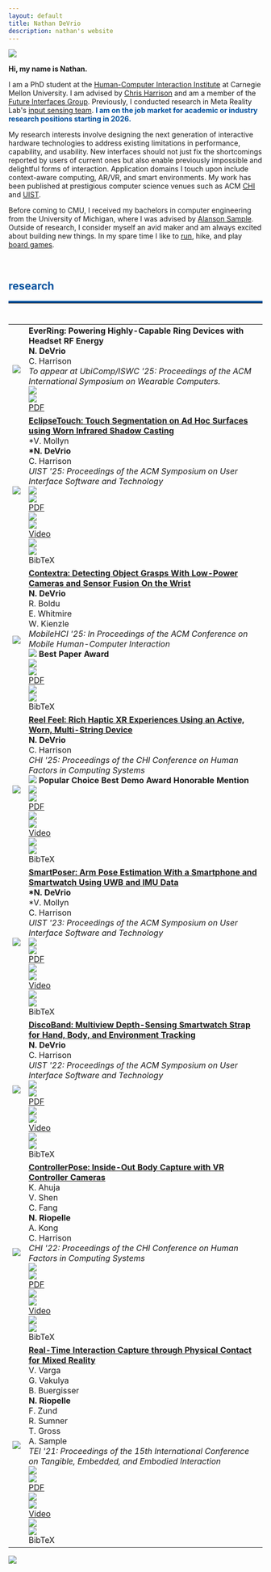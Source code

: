 ```yaml
---
layout: default
title: Nathan DeVrio
description: nathan's website
---
```


<img src="{{ site.baseurl }}assets/propic_lab40.jpg" class="center" id="about"/>

**Hi, my name is Nathan.** 

I am a PhD student at the <a class="link" href="https://www.hcii.cmu.edu/" target="_blank">Human-Computer Interaction Institute</a> at Carnegie Mellon University. I am advised by <a class="link" href="https://www.chrisharrison.net/" target="_blank">Chris Harrison</a> and am a member of the <a class="link" href="http://www.figlab.com/" target="_blank">Future Interfaces Group</a>. Previously, I conducted research in Meta Reality Lab's <a class="link" href="https://tech.facebook.com/reality-labs/2021/11/inside-reality-labs-meet-the-team-thats-bringing-touch-to-the-digital-world/" target="_blank">input sensing team</a>. <a style="color: rgb(3, 81, 158);">**I am on the job market for academic or industry research positions starting in 2026.**</a>

My research interests involve designing the next generation of interactive hardware technologies to address existing limitations in performance, capability, and usability. New interfaces should not just fix the shortcomings reported by users of current ones but also enable previously impossible and delightful forms of interaction. Application domains I touch upon include context-aware computing, AR/VR, and smart environments. My work has been published at prestigious computer science venues such as ACM <a class="link" href="https://dl.acm.org/conference/chi" target="_blank">CHI</a> and <a class="link" href="https://dl.acm.org/conference/uist" target="_blank">UIST</a>.  

Before coming to CMU, I received my bachelors in computer engineering from the University of Michigan, where I was advised by <a class="link" href="https://www.alansonsample.com/" target="_blank">Alanson Sample</a>. Outside of research, I consider myself an avid maker and am always excited about building new things. In my spare time I like to <a class="link" href="https://www.strava.com/athletes/n_devrio" target="_blank">run</a>, hike, and play <a class="link" href="https://boardgamegeek.com/user/nario98" target="_blank">board games</a>.




<!--<br/>

## news ##
<hr style="margin-top:0;margin-bottom:0.5rem;border-width:thick;border-top: 3px solid red;"> 

* **September 2020** -- Moved to Pittsburgh and started my PhD at CMU-->

<br/>
<h2 id="research" style="color: rgb(3, 81, 158);">research</h2>
<hr style="margin-top:0;margin-bottom:0.5rem;border-width:thick;border-top: 4px solid rgb(3, 81, 158);"> 

<br/>

<template id="everring_template"><div class="tex_background"><div id="texBoxClick" class="tex_border bibtexModalContent">
<div class="tex_top">
    <h4>BibTeX</h4>
    <img src="{{ site.baseurl }}assets/xbox.png" class="xbox" onclick="removeTex()">
</div>
<pre class="tex_code"><code id="texCode">@inproceedings{DeVrio_2025_ReelFeel,
    author = {DeVrio, Nathan and Harrison, Chris},
    title = {Reel Feel: Rich Haptic XR Experiences Using an Active, Worn, Multi-String Device},
    isbn = {9798400713941},
    url = {https://doi.org/10.1145/3706598.3713615},
    doi = {10.1145/3706598.3713615},
    booktitle = {Proceedings of the 2025 CHI Conference on Human Factors in Computing Systems},
    publisher = {Association for Computing Machinery},
    address = {New York, NY, USA},
    month = april,
    year = {2025}
}
</code></pre>
<div class="supplement" onclick="copyText(); ">
    <div class="suppImgBase">
        <img src="{{ site.baseurl }}assets/copy_icon.png" class="icon">
    </div>
    <div class="suppImgHover">
        <img src="{{ site.baseurl }}assets/copy_icon_w.png" class="icon">
    </div>
    <div id="copyButtonText">
    Copy
    </div>
</div></div></div></template>
<template id="eclipsetouch_template"><div class="tex_background"><div id="texBoxClick" class="tex_border bibtexModalContent">
<div class="tex_top">
    <h4>BibTeX</h4>
    <img src="{{ site.baseurl }}assets/xbox.png" class="xbox" onclick="removeTex()">
</div>
<pre class="tex_code"><code id="texCode">@inproceedings{Mollyn_2025_EclipseTouch,
    author = {Mollyn, Vimal and DeVrio, Nathan and Harrison, Chris},
    title = {EclipseTouch: Touch Segmentation on Ad Hoc Surfaces using Worn Infrared Shadow Casting},
    isbn = {9798400720376},
    url = {https://doi.org/10.1145/3746059.3747743},
    doi = {10.1145/3746059.3747743},
    booktitle = {Proceedings of the 38th Annual ACM Symposium on User Interface Software and Technology},
    publisher = {Association for Computing Machinery},
    address = {New York, NY, USA},
    month = sept,
    year = {2025}
}
</code></pre>
<div class="supplement" onclick="copyText(); ">
    <div class="suppImgBase">
        <img src="{{ site.baseurl }}assets/copy_icon.png" class="icon">
    </div>
    <div class="suppImgHover">
        <img src="{{ site.baseurl }}assets/copy_icon_w.png" class="icon">
    </div>
    <div id="copyButtonText">
    Copy
    </div>
</div></div></div></template>
<template id="contextra_template"><div class="tex_background"><div id="texBoxClick" class="tex_border bibtexModalContent">
<div class="tex_top">
    <h4>BibTeX</h4>
    <img src="{{ site.baseurl }}assets/xbox.png" class="xbox" onclick="removeTex()">
</div>
<pre class="tex_code"><code id="texCode">@inproceedings{DeVrio_2025_Contextra,
    author = {DeVrio, Nathan and Boldu, Roger and Whitmire, Eric and Kienzle, Wolf},
    title = {Contextra: Detecting Object Grasps With Low-Power Cameras and Sensor Fusion On the Wrist},
    url = {https://doi.org/10.1145/3743741},
    doi = {10.1145/3743741},
    journal = {Proc. ACM Hum.-Comput. Interact.},
    volume = {9},
    number = {5},
    month = sep,
    articleno = {MHCI006},
    numpages = {25},
    publisher = {Association for Computing Machinery},
    address = {New York, NY, USA},
    year = {2025}
}
</code></pre>
<div class="supplement" onclick="copyText(); ">
    <div class="suppImgBase">
        <img src="{{ site.baseurl }}assets/copy_icon.png" class="icon">
    </div>
    <div class="suppImgHover">
        <img src="{{ site.baseurl }}assets/copy_icon_w.png" class="icon">
    </div>
    <div id="copyButtonText">
    Copy
    </div>
</div></div></div></template>
<template id="reelfeel_template"><div class="tex_background"><div id="texBoxClick" class="tex_border bibtexModalContent">
<div class="tex_top">
    <h4>BibTeX</h4>
    <img src="{{ site.baseurl }}assets/xbox.png" class="xbox" onclick="removeTex()">
</div>
<pre class="tex_code"><code id="texCode">@inproceedings{DeVrio_2025_ReelFeel,
    author = {DeVrio, Nathan and Harrison, Chris},
    title = {Reel Feel: Rich Haptic XR Experiences Using an Active, Worn, Multi-String Device},
    isbn = {9798400713941},
    url = {https://doi.org/10.1145/3706598.3713615},
    doi = {10.1145/3706598.3713615},
    booktitle = {Proceedings of the 2025 CHI Conference on Human Factors in Computing Systems},
    publisher = {Association for Computing Machinery},
    address = {New York, NY, USA},
    month = april,
    year = {2025}
}
</code></pre>
<div class="supplement" onclick="copyText(); ">
    <div class="suppImgBase">
        <img src="{{ site.baseurl }}assets/copy_icon.png" class="icon">
    </div>
    <div class="suppImgHover">
        <img src="{{ site.baseurl }}assets/copy_icon_w.png" class="icon">
    </div>
    <div id="copyButtonText">
    Copy
    </div>
</div></div></div></template>
<template id="smartposer_template"><div class="tex_background"><div id="texBoxClick" class="tex_border bibtexModalContent">
<div class="tex_top">
    <h4>BibTeX</h4>
    <img src="{{ site.baseurl }}assets/xbox.png" class="xbox" onclick="removeTex()">
</div>
<pre class="tex_code"><code id="texCode">@inproceedings{DeVrio_2023_SmartPoser,
    author = {DeVrio, Nathan and Mollyn, Vimal and Harrison, Chris},
    title = {SmartPoser: Arm Pose Estimation with a Smartphone and Smartwatch Using UWB and IMU Data},
    isbn = {9798400701320},
    url = {https://doi.org/10.1145/3586183.3606821},
    doi = {10.1145/3586183.3606821},
    booktitle = {Proceedings of the 36th Annual ACM Symposium on User Interface Software and Technology},
    publisher = {Association for Computing Machinery},
    address = {New York, NY, USA},
    month = oct,
    year = {2023}
}
</code></pre>
<div class="supplement" onclick="copyText(); ">
    <div class="suppImgBase">
        <img src="{{ site.baseurl }}assets/copy_icon.png" class="icon">
    </div>
    <div class="suppImgHover">
        <img src="{{ site.baseurl }}assets/copy_icon_w.png" class="icon">
    </div>
    <div id="copyButtonText">
    Copy
    </div>
</div></div></div></template>
<template id="discoband_template"><div class="tex_background"><div id="texBoxClick" class="tex_border bibtexModalContent">
<div class="tex_top">
    <h4>BibTeX</h4>
    <img src="{{ site.baseurl }}assets/xbox.png" class="xbox" onclick="removeTex()">
</div>
<pre class="tex_code"><code id="texCode">@inproceedings{DeVrio_2022_DiscoBand,
    author = {DeVrio, Nathan and Harrison, Chris},
    title = {DiscoBand: Multiview Depth-Sensing Smartwatch Strap for Hand, Body and Environment Tracking},
    isbn = {9781450393201},
    url = {https://doi.org/10.1145/3526113.3545634},
    doi = {10.1145/3526113.3545634},
    booktitle = {Proceedings of the 35th Annual ACM Symposium on User Interface Software and Technology},
    publisher = {Association for Computing Machinery},
    address = {New York, NY, USA},
    month = nov,
    year = {2022}
}
</code></pre>
<div class="supplement" onclick="copyText(); ">
    <div class="suppImgBase">
        <img src="{{ site.baseurl }}assets/copy_icon.png" class="icon">
    </div>
    <div class="suppImgHover">
        <img src="{{ site.baseurl }}assets/copy_icon_w.png" class="icon">
    </div>
    <div id="copyButtonText">
    Copy
    </div>
</div></div></div></template>
<template id="controllerpose_template"><div class="tex_background"><div id="texBoxClick" class="tex_border bibtexModalContent">
<div class="tex_top">
    <h4>BibTeX</h4>
    <img src="{{ site.baseurl }}assets/xbox.png" class="xbox" onclick="removeTex()">
</div>
<pre class="tex_code"><code id="texCode">@inproceedings{Ahuja_2022_ControllerPose,
    author = {Ahuja, Karan and Shen, Vivian and Fang, Cathy Mengying and Riopelle, Nathan and Kong, Andy and Harrison, Chris},
    title = {ControllerPose: Inside-Out Body Capture with VR Controller Cameras},
    isbn = {9781450391573},
    url = {https://doi.org/10.1145/3491102.3502105},
    doi = {10.1145/3491102.3502105},
    booktitle = {Proceedings of the 2022 CHI Conference on Human Factors in Computing Systems},
    publisher = {Association for Computing Machinery},
    address = {New York, NY, USA},
    month = april,
    year = {2022}
}
</code></pre>
<div class="supplement" onclick="copyText(); ">
    <div class="suppImgBase">
        <img src="{{ site.baseurl }}assets/copy_icon.png" class="icon">
    </div>
    <div class="suppImgHover">
        <img src="{{ site.baseurl }}assets/copy_icon_w.png" class="icon">
    </div>
    <div id="copyButtonText">
    Copy
    </div>
</div></div></div></template>
<template id="realtime_template"><div class="tex_background"><div id="texBoxClick" class="tex_border bibtexModalContent">
<div class="tex_top">
    <h4>BibTeX</h4>
    <img src="{{ site.baseurl }}assets/xbox.png" class="xbox" onclick="removeTex()">
</div>
<pre class="tex_code"><code id="texCode">@inproceedings{Varga_2021_Realtime,
    author = {Varga, Virag and Vakulya, Gergely and Buergisser, Benjamin and Riopelle, Nathan and Zund, Fabio and Sumner, Robert W. and Gross, Thomas R. and Sample, Alanson},
    title = {Real-Time Capture of Holistic Tangible Interactions},
    isbn = {9781450382137},
    url = {https://doi.org/10.1145/3430524.3440658},
    doi = {10.1145/3430524.3440658},
    booktitle = {Proceedings of the Fifteenth International Conference on Tangible, Embedded, and Embodied Interaction},
    publisher = {Association for Computing Machinery},
    address = {New York, NY, USA},
    month = feb,
    year = {2021}
}
</code></pre>
<div class="supplement" onclick="copyText(); ">
    <div class="suppImgBase">
        <img src="{{ site.baseurl }}assets/copy_icon.png" class="icon">
    </div>
    <div class="suppImgHover">
        <img src="{{ site.baseurl }}assets/copy_icon_w.png" class="icon">
    </div>
    <div id="copyButtonText">
    Copy
    </div>
</div></div></div></template>

<div id="texHolder">
</div>

<table>

<!-- <tr>
    <td><img src="{{ site.baseurl }}assets/VelociTrack.gif" style="margin: 0 auto;"></td>
    <td>
        <div class="paper_items">
            <div>
                <b> VelociTrack: Touch Input On Uninstrumented Surfaces Using High-Speed Headset Cameras</b>
            </div>
            <div class="author_list">
                <div class="author me_author">
                    <b>N. DeVrio</b>
                </div>
                <div class="author">
                    V. Mollyn
                </div>
                <div class="author">
                    C. Harrison
                </div>
            </div>
            <div>
                <em>CHI '26: Proceedings of the CHI Conference on Human Factors in Computing Systems</em>
            </div>
            <div class="author_list">
                <div class="supplement">
                    <div class="suppImgBase">
                        <img src="{{ site.baseurl }}assets/pdf_icon.png" class="icon">
                    </div>
                    <div class="suppImgHover">
                        <img src="{{ site.baseurl }}assets/pdf_icon_w.png" class="icon">
                    </div>
                    PDF
                </div>
                <div class="supplement">
                    <div class="suppImgBase">
                        <img src="{{ site.baseurl }}assets/video_icon.png" class="icon">
                    </div>
                    <div class="suppImgHover">
                        <img src="{{ site.baseurl }}assets/video_icon_w.png" class="icon">
                    </div>
                    Video
                </div>
                <div class="supplement">
                    <div class="suppImgBase">
                        <img src="{{ site.baseurl }}assets/bib_icon.png" class="icon">
                    </div>
                    <div class="suppImgHover">
                        <img src="{{ site.baseurl }}assets/bib_icon_w.png" class="icon">
                    </div>
                    BibTeX
                </div>
                <div class="supplement">
                    <div class="suppImgBase">
                        <img src="{{ site.baseurl }}assets/code_icon.png" class="icon">
                    </div>
                    <div class="suppImgHover">
                        <img src="{{ site.baseurl }}assets/code_icon_w.png" class="icon">
                    </div>
                    Code
                </div>
                <div class="supplement">
                    <div class="suppImgBase">
                        <img src="{{ site.baseurl }}assets/website_icon.png" class="icon">
                    </div>
                    <div class="suppImgHover">
                        <img src="{{ site.baseurl }}assets/website_icon_w.png" class="icon">
                    </div>
                    Website
                </div>
            </div>
        </div>
    </td>
</tr> -->
<tr>
    <td><img src="{{ site.baseurl }}assets/EverRing.gif" style="margin: 0 auto;"></td>
    <td>
        <div class="paper_items">
            <div>
                <b> EverRing: Powering Highly-Capable Ring Devices with Headset RF Energy</b>
            </div>
            <div class="author_list">
                <div class="author me_author">
                    <b>N. DeVrio</b>
                </div>
                <div class="author">
                    C. Harrison
                </div>
            </div>
            <div>
                <em>To appear at UbiComp/ISWC '25: Proceedings of the ACM International Symposium on Wearable Computers.</em>
            </div>
            <div class="author_list">
                <a href="{{ site.baseurl }}papers/everring_devrio.pdf" target="_blank">
                <div class="supplement">
                    <div class="suppImgBase">
                        <img src="{{ site.baseurl }}assets/pdf_icon.png" class="icon">
                    </div>
                    <div class="suppImgHover">
                        <img src="{{ site.baseurl }}assets/pdf_icon_w.png" class="icon">
                    </div>
                    PDF
                </div>
                </a>
                <!-- <a href="https://www.youtube.com/watch?v=4uGOYUv-kN4" target="_blank">
                    <div class="supplement">
                    <div class="suppImgBase">
                        <img src="{{ site.baseurl }}assets/video_icon.png" class="icon">
                    </div>
                    <div class="suppImgHover">
                        <img src="{{ site.baseurl }}assets/video_icon_w.png" class="icon">
                    </div>
                    Video
                </div>
                </a>
                <div class="supplement" onclick="showTex(event, 'everring_template'); ">
                    <div class="suppImgBase">
                        <img src="{{ site.baseurl }}assets/bib_icon.png" class="icon">
                    </div>
                    <div class="suppImgHover">
                        <img src="{{ site.baseurl }}assets/bib_icon_w.png" class="icon">
                    </div>
                    BibTeX
                </div>
                <div class="supplement">
                    <div class="suppImgBase">
                        <img src="{{ site.baseurl }}assets/code_icon.png" class="icon">
                    </div>
                    <div class="suppImgHover">
                        <img src="{{ site.baseurl }}assets/code_icon_w.png" class="icon">
                    </div>
                    Code
                </div>
                <div class="supplement">
                    <div class="suppImgBase">
                        <img src="{{ site.baseurl }}assets/website_icon.png" class="icon">
                    </div>
                    <div class="suppImgHover">
                        <img src="{{ site.baseurl }}assets/website_icon_w.png" class="icon">
                    </div>
                    Website
                </div> -->
            </div>
        </div>
    </td>
</tr>
<tr>
    <td><img src="{{ site.baseurl }}assets/EclipseTouch.gif" style="margin: 0 auto;"></td>
    <td>
        <div class="paper_items">
            <div>
                <a class="ref" href="https://dl.acm.org/doi/10.1145/3746059.3747743" target="_blank"><b> EclipseTouch: Touch Segmentation on Ad Hoc Surfaces using Worn Infrared Shadow Casting </b></a>
            </div>
            <div class="author_list">
                <div class="author">
                    *V. Mollyn
                </div>
                <div class="author me_author">
                    <b>*N. DeVrio</b>
                </div>
                <div class="author">
                    C. Harrison
                </div>
            </div>
            <div>
                <em>UIST '25: Proceedings of the ACM Symposium on User Interface Software and Technology</em>
            </div>
            <div class="author_list">
                <a href="{{ site.baseurl }}papers/eclipsetouch_mollyn_devrio.pdf" target="_blank">
                <div class="supplement">
                    <div class="suppImgBase">
                        <img src="{{ site.baseurl }}assets/pdf_icon.png" class="icon">
                    </div>
                    <div class="suppImgHover">
                        <img src="{{ site.baseurl }}assets/pdf_icon_w.png" class="icon">
                    </div>
                    PDF
                </div>
                </a>
                <a href="https://www.youtube.com/watch?v=wNrG2cG2CBY" target="_blank">
                <div class="supplement">
                    <div class="suppImgBase">
                        <img src="{{ site.baseurl }}assets/video_icon.png" class="icon">
                    </div>
                    <div class="suppImgHover">
                        <img src="{{ site.baseurl }}assets/video_icon_w.png" class="icon">
                    </div>
                    Video
                </div>
                </a>
                <div class="supplement" onclick="showTex(event, 'eclipsetouch_template'); ">
                    <div class="suppImgBase">
                        <img src="{{ site.baseurl }}assets/bib_icon.png" class="icon">
                    </div>
                    <div class="suppImgHover">
                        <img src="{{ site.baseurl }}assets/bib_icon_w.png" class="icon">
                    </div>
                    BibTeX
                </div>
                <!-- <div class="supplement">
                    <div class="suppImgBase">
                        <img src="{{ site.baseurl }}assets/code_icon.png" class="icon">
                    </div>
                    <div class="suppImgHover">
                        <img src="{{ site.baseurl }}assets/code_icon_w.png" class="icon">
                    </div>
                    Code
                </div>
                <div class="supplement">
                    <div class="suppImgBase">
                        <img src="{{ site.baseurl }}assets/website_icon.png" class="icon">
                    </div>
                    <div class="suppImgHover">
                        <img src="{{ site.baseurl }}assets/website_icon_w.png" class="icon">
                    </div>
                    Website
                </div> -->
            </div>
        </div>
    </td>
</tr>
<tr>
    <td><img src="{{ site.baseurl }}assets/Contextra.gif" style="margin: 0 auto;"></td>
    <td>
        <div class="paper_items">
            <div>
                <a class="ref" href="https://doi.org/10.1145/3743741" target="_blank"><b>Contextra: Detecting Object Grasps With Low-Power Cameras and Sensor Fusion On the Wrist</b></a>
            </div>
            <div class="author_list">
                <div class="author me_author">
                    <b>N. DeVrio</b>
                </div>
                <div class="author">
                    R. Boldu
                </div>
                <div class="author">
                    E. Whitmire
                </div>
                <div class="author">
                    W. Kienzle
                </div>
            </div>
            <div>
                <em>MobileHCI '25: In Proceedings of the ACM Conference on Mobile Human-Computer Interaction</em>
            </div>
            <div class="award">
                <img src="{{ site.baseurl }}assets/trophy_sm.png" class="award_icon"> 
                <b>Best Paper Award</b>
            </div>
            <div class="author_list">
                <a href="{{ site.baseurl }}papers/contextra_devrio.pdf" target="_blank">
                <div class="supplement">
                    <div class="suppImgBase">
                        <img src="{{ site.baseurl }}assets/pdf_icon.png" class="icon">
                    </div>
                    <div class="suppImgHover">
                        <img src="{{ site.baseurl }}assets/pdf_icon_w.png" class="icon">
                    </div>
                    PDF
                </div>
                </a>
                <!-- <a href="https://www.youtube.com/watch?v=4uGOYUv-kN4" target="_blank">
                <div class="supplement">
                    <div class="suppImgBase">
                        <img src="{{ site.baseurl }}assets/video_icon.png" class="icon">
                    </div>
                    <div class="suppImgHover">
                        <img src="{{ site.baseurl }}assets/video_icon_w.png" class="icon">
                    </div>
                    Video
                </div>
                </a> -->
                <div class="supplement" onclick="showTex(event, 'contextra_template'); ">
                    <div class="suppImgBase">
                        <img src="{{ site.baseurl }}assets/bib_icon.png" class="icon">
                    </div>
                    <div class="suppImgHover">
                        <img src="{{ site.baseurl }}assets/bib_icon_w.png" class="icon">
                    </div>
                    BibTeX
                </div>
            </div>
        </div>
    </td>
</tr>
<tr>
    <td><img src="{{ site.baseurl }}assets/ReelFeelCHI25.gif" style="margin: 0 auto;"></td>
    <td>
        <div class="paper_items">
            <div>
                <a class="ref" href="https://dl.acm.org/doi/10.1145/3706598.3713615" target="_blank"><b>Reel Feel: Rich Haptic XR Experiences Using an Active, Worn, Multi-String Device</b></a>
            </div>
            <div class="author_list">
                <div class="author me_author">
                    <b>N. DeVrio</b>
                </div>
                <div class="author">
                    C. Harrison
                </div>
            </div>
            <div>
                <em>CHI '25: Proceedings of the CHI Conference on Human Factors in Computing Systems</em>
            </div>
            <div class="award">
                <img src="{{ site.baseurl }}assets/award_sm.png" class="award_icon"> 
                <b>Popular Choice Best Demo Award Honorable Mention</b>
            </div>
            <div class="author_list">
                <a href="{{ site.baseurl }}papers/reel_feel_devrio.pdf" target="_blank">
                <div class="supplement">
                    <div class="suppImgBase">
                        <img src="{{ site.baseurl }}assets/pdf_icon.png" class="icon">
                    </div>
                    <div class="suppImgHover">
                        <img src="{{ site.baseurl }}assets/pdf_icon_w.png" class="icon">
                    </div>
                    PDF
                </div>
                </a>
                <a href="https://www.youtube.com/watch?v=4uGOYUv-kN4" target="_blank">
                <div class="supplement">
                    <div class="suppImgBase">
                        <img src="{{ site.baseurl }}assets/video_icon.png" class="icon">
                    </div>
                    <div class="suppImgHover">
                        <img src="{{ site.baseurl }}assets/video_icon_w.png" class="icon">
                    </div>
                    Video
                </div>
                </a>
                <div class="supplement" onclick="showTex(event, 'reelfeel_template'); ">
                    <div class="suppImgBase">
                        <img src="{{ site.baseurl }}assets/bib_icon.png" class="icon">
                    </div>
                    <div class="suppImgHover">
                        <img src="{{ site.baseurl }}assets/bib_icon_w.png" class="icon">
                    </div>
                    BibTeX
                </div>
                <!-- <div class="supplement">
                    <div class="suppImgBase">
                        <img src="{{ site.baseurl }}assets/code_icon.png" class="icon">
                    </div>
                    <div class="suppImgHover">
                        <img src="{{ site.baseurl }}assets/code_icon_w.png" class="icon">
                    </div>
                    Code
                </div>
                <div class="supplement">
                    <div class="suppImgBase">
                        <img src="{{ site.baseurl }}assets/website_icon.png" class="icon">
                    </div>
                    <div class="suppImgHover">
                        <img src="{{ site.baseurl }}assets/website_icon_w.png" class="icon">
                    </div>
                    Website
                </div> -->
            </div>
        </div>
    </td>
</tr>
<tr>
    <td><img src="{{ site.baseurl }}assets/SmartPoserUIST23.gif" style="margin: 0 auto;"></td>
    <td>
        <div class="paper_items">
            <div>
                <a class="ref" href="https://dl.acm.org/doi/10.1145/3586183.3606821" target="_blank"><b>SmartPoser: Arm Pose Estimation With a Smartphone and Smartwatch Using UWB and IMU Data</b></a>
            </div>
            <div class="author_list">
                <div class="author me_author">
                    <b>*N. DeVrio</b>
                </div>
                <div class="author">
                    *V. Mollyn
                </div>
                <div class="author">
                    C. Harrison
                </div>
            </div>
            <div>
                <em>UIST '23: Proceedings of the ACM Symposium on User Interface Software and Technology</em>
            </div>
            <div class="author_list">
                <a href="{{ site.baseurl }}papers/smartposer_devrio.pdf" target="_blank">
                <div class="supplement">
                    <div class="suppImgBase">
                        <img src="{{ site.baseurl }}assets/pdf_icon.png" class="icon">
                    </div>
                    <div class="suppImgHover">
                        <img src="{{ site.baseurl }}assets/pdf_icon_w.png" class="icon">
                    </div>
                    PDF
                </div>
                </a>
                <a href="https://www.youtube.com/watch?v=AHh2vYQVb_8" target="_blank">
                <div class="supplement">
                    <div class="suppImgBase">
                        <img src="{{ site.baseurl }}assets/video_icon.png" class="icon">
                    </div>
                    <div class="suppImgHover">
                        <img src="{{ site.baseurl }}assets/video_icon_w.png" class="icon">
                    </div>
                    Video
                </div>
                </a>
                <div class="supplement" onclick="showTex(event, 'smartposer_template'); ">
                    <div class="suppImgBase">
                        <img src="{{ site.baseurl }}assets/bib_icon.png" class="icon">
                    </div>
                    <div class="suppImgHover">
                        <img src="{{ site.baseurl }}assets/bib_icon_w.png" class="icon">
                    </div>
                    BibTeX
                </div>
                <!-- <div class="supplement">
                    <div class="suppImgBase">
                        <img src="{{ site.baseurl }}assets/code_icon.png" class="icon">
                    </div>
                    <div class="suppImgHover">
                        <img src="{{ site.baseurl }}assets/code_icon_w.png" class="icon">
                    </div>
                    Code
                </div>
                <div class="supplement">
                    <div class="suppImgBase">
                        <img src="{{ site.baseurl }}assets/website_icon.png" class="icon">
                    </div>
                    <div class="suppImgHover">
                        <img src="{{ site.baseurl }}assets/website_icon_w.png" class="icon">
                    </div>
                    Website
                </div> -->
            </div>
        </div>
    </td>
</tr>
<tr>
    <td><img src="{{ site.baseurl }}assets/DiscoBandUIST22.gif" style="margin: 0 auto;"></td>
    <td>
        <div class="paper_items">
            <div>
                <a class="ref" href="https://doi.org/10.1145/3526113.3545634" target="_blank"><b>DiscoBand: Multiview Depth-Sensing Smartwatch Strap for Hand, Body, and Environment Tracking</b></a>
            </div>
            <div class="author_list">
                <div class="author me_author">
                    <b>N. DeVrio</b>
                </div>
                <div class="author">
                    C. Harrison
                </div>
            </div>
            <div>
                <em>UIST '22: Proceedings of the ACM Symposium on User Interface Software and Technology</em>
            </div>
            <div class="author_list">
                <a href="{{ site.baseurl }}papers/discoband_devrio.pdf" target="_blank">
                <div class="supplement">
                    <div class="suppImgBase">
                        <img src="{{ site.baseurl }}assets/pdf_icon.png" class="icon">
                    </div>
                    <div class="suppImgHover">
                        <img src="{{ site.baseurl }}assets/pdf_icon_w.png" class="icon">
                    </div>
                    PDF
                </div>
                </a>
                <a href="https://www.youtube.com/watch?v=LVk6Yd1AAJg" target="_blank">
                <div class="supplement">
                    <div class="suppImgBase">
                        <img src="{{ site.baseurl }}assets/video_icon.png" class="icon">
                    </div>
                    <div class="suppImgHover">
                        <img src="{{ site.baseurl }}assets/video_icon_w.png" class="icon">
                    </div>
                    Video
                </div>
                </a>
                <div class="supplement" onclick="showTex(event, 'discoband_template'); ">
                    <div class="suppImgBase">
                        <img src="{{ site.baseurl }}assets/bib_icon.png" class="icon">
                    </div>
                    <div class="suppImgHover">
                        <img src="{{ site.baseurl }}assets/bib_icon_w.png" class="icon">
                    </div>
                    BibTeX
                </div>
                <!-- <div class="supplement">
                    <div class="suppImgBase">
                        <img src="{{ site.baseurl }}assets/code_icon.png" class="icon">
                    </div>
                    <div class="suppImgHover">
                        <img src="{{ site.baseurl }}assets/code_icon_w.png" class="icon">
                    </div>
                    Code
                </div>
                <div class="supplement">
                    <div class="suppImgBase">
                        <img src="{{ site.baseurl }}assets/website_icon.png" class="icon">
                    </div>
                    <div class="suppImgHover">
                        <img src="{{ site.baseurl }}assets/website_icon_w.png" class="icon">
                    </div>
                    Website
                </div> -->
            </div>
        </div>
    </td>
</tr>
<tr>
    <td><img src="{{ site.baseurl }}assets/ControllerPoseCHI22.gif" style="margin: 0 auto;"></td>
    <td>
        <div class="paper_items">
            <div>
                <a class="ref" href="https://dl.acm.org/doi/10.1145/3491102.3502105" target="_blank"><b>ControllerPose: Inside-Out Body Capture with VR Controller Cameras</b></a>
            </div>
            <div class="author_list">
                <div class="author">
                    K. Ahuja
                </div>
                <div class="author">
                    V. Shen
                </div>
                <div class="author">
                    C. Fang
                </div>
                <div class="author me_author">
                    <b>N. Riopelle</b>
                </div>
                <div class="author">
                    A. Kong
                </div>
                <div class="author">
                    C. Harrison
                </div>
            </div>
            <div>
                <em>CHI '22: Proceedings of the CHI Conference on Human Factors in Computing Systems</em>
            </div>
            <div class="author_list">
                <a href="{{ site.baseurl }}papers/controllerpose_ahuja.pdf" target="_blank">
                <div class="supplement">
                    <div class="suppImgBase">
                        <img src="{{ site.baseurl }}assets/pdf_icon.png" class="icon">
                    </div>
                    <div class="suppImgHover">
                        <img src="{{ site.baseurl }}assets/pdf_icon_w.png" class="icon">
                    </div>
                    PDF
                </div>
                </a>
                <a href="https://www.youtube.com/watch?v=5p_glarZOdU" target="_blank">
                <div class="supplement">
                    <div class="suppImgBase">
                        <img src="{{ site.baseurl }}assets/video_icon.png" class="icon">
                    </div>
                    <div class="suppImgHover">
                        <img src="{{ site.baseurl }}assets/video_icon_w.png" class="icon">
                    </div>
                    Video
                </div>
                </a>
                <div class="supplement" onclick="showTex(event, 'controllerpose_template'); ">
                    <div class="suppImgBase">
                        <img src="{{ site.baseurl }}assets/bib_icon.png" class="icon">
                    </div>
                    <div class="suppImgHover">
                        <img src="{{ site.baseurl }}assets/bib_icon_w.png" class="icon">
                    </div>
                    BibTeX
                </div>
            </div>
        </div>
    </td>
</tr>
<tr>
    <td><img src="{{ site.baseurl }}assets/r3_pic_sm.jpg" style="margin: 0 auto;"></td>
    <td>
        <div class="paper_items">
            <div>
                <a class="ref" href="https://dl.acm.org/doi/10.1145/3430524.3440658" target="_blank"><b>Real-Time Interaction Capture through Physical Contact for Mixed Reality</b></a>
            </div>
            <div class="author_list">
                <div class="author">
                    V. Varga
                </div>
                <div class="author">
                    G. Vakulya
                </div>
                <div class="author">
                    B. Buergisser
                </div>
                <div class="author me_author">
                    <b>N. Riopelle</b>
                </div>
                <div class="author">
                    F. Zund
                </div>
                <div class="author">
                    R. Sumner
                </div>
                <div class="author">
                    T. Gross
                </div>
                <div class="author">
                    A. Sample
                </div>
            </div>
            <div>
                <em>TEI '21: Proceedings of the 15th International Conference on Tangible, Embedded, and Embodied Interaction</em>
            </div>
            <div class="author_list">
                <a href="{{ site.baseurl }}papers/real_time_varga.pdf" target="_blank">
                <div class="supplement">
                    <div class="suppImgBase">
                        <img src="{{ site.baseurl }}assets/pdf_icon.png" class="icon">
                    </div>
                    <div class="suppImgHover">
                        <img src="{{ site.baseurl }}assets/pdf_icon_w.png" class="icon">
                    </div>
                    PDF
                </div>
                </a>
                <a href="https://www.youtube.com/watch?v=_7w270dCrqU" target="_blank">
                <div class="supplement">
                    <div class="suppImgBase">
                        <img src="{{ site.baseurl }}assets/video_icon.png" class="icon">
                    </div>
                    <div class="suppImgHover">
                        <img src="{{ site.baseurl }}assets/video_icon_w.png" class="icon">
                    </div>
                    Video
                </div>
                </a>
                <div class="supplement" onclick="showTex(event, 'realtime_template'); ">
                    <div class="suppImgBase">
                        <img src="{{ site.baseurl }}assets/bib_icon.png" class="icon">
                    </div>
                    <div class="suppImgHover">
                        <img src="{{ site.baseurl }}assets/bib_icon_w.png" class="icon">
                    </div>
                    BibTeX
                </div>
            </div>
        </div>
    </td>
</tr>
<!-- <tr>
    <td><img src="{{ site.baseurl }}assets/r2_pic_sm.jpg" style="margin: 0 auto;"></td>
    <td><strong>N. Riopelle</strong>, A. Malatpure, S. Ashtekar, V. Raman, <a class="ref" href="https://ieeexplore.ieee.org/document/8990319" target="_blank"><em>Dependency Graph-based Failure Analysis for Private Clouds</em></a>, IEEE International Symposium on Software Reliability Engineering Workshops. (ISSREW), 2019.</td>
</tr> -->
<!-- <tr>
    <td><img src="{{ site.baseurl }}assets/Bat.gif" style="margin: 0 auto;"></td>
    <td>
        <div class="paper_items">
            <div>
                <a class="ref" href="https://ieeexplore.ieee.org/document/8489046" target="_blank"><b>Terrain Classification for Autonomous Vehicles Using Bat-Inspired Echolocation</b></a>
            </div>
            <div class="author_list">
                <div class="author me_author">
                    <b>N. Riopelle</b>
                </div>
                <div class="author">
                    P. Caspers
                </div>
                <div class="author">
                    D. Sofge
                </div>
            </div>
            <div>
                <em>IJCCN '18: Proceedings of the International Joint Conference on Neural Networks</em>
            </div>
            <div class="author_list">
                <a href="{{ site.baseurl }}papers/real_time_varga.pdf" target="_blank">
                <div class="supplement">
                    <div class="suppImgBase">
                        <img src="{{ site.baseurl }}assets/pdf_icon.png" class="icon">
                    </div>
                    <div class="suppImgHover">
                        <img src="{{ site.baseurl }}assets/pdf_icon_w.png" class="icon">
                    </div>
                    PDF
                </div>
                </a>
                <a href="https://www.youtube.com/watch?v=_7w270dCrqU" target="_blank">
                <div class="supplement">
                    <div class="suppImgBase">
                        <img src="{{ site.baseurl }}assets/video_icon.png" class="icon">
                    </div>
                    <div class="suppImgHover">
                        <img src="{{ site.baseurl }}assets/video_icon_w.png" class="icon">
                    </div>
                    Video
                </div>
                </a>
                <div class="supplement" onclick="showTex(event, 'realtime_template'); ">
                    <div class="suppImgBase">
                        <img src="{{ site.baseurl }}assets/bib_icon.png" class="icon">
                    </div>
                    <div class="suppImgHover">
                        <img src="{{ site.baseurl }}assets/bib_icon_w.png" class="icon">
                    </div>
                    BibTeX
                </div>
            </div>
        </div>
    </td>
</tr> -->
</table>


<!-- <br/>
<h2 id="projects" style="color: rgb(220, 0, 0);">projects</h2>
<hr style="margin-top:0;margin-bottom:0.5rem;border-width:thick;border-top: 4px solid rgb(220, 0, 0);"> 
<br/>

<div class="project_row">
    <div class="project_column">
        <div class="project_container">
            <img src="{{ site.baseurl }}assets/r6_pic_sm.jpg"/>Squirrel
        </div>
    </div>
    <div class="project_column">
        <div class="project_container">
            <img src="{{ site.baseurl }}assets/r6_pic_sm.jpg"/>Squirrel
        </div>
    </div>
    <div class="project_column">
        <div class="project_container">
            <img src="{{ site.baseurl }}assets/r6_pic_sm.jpg"/>Squirrel
        </div>
    </div>
</div> 


<br/>
<h2 id="resources">resources</h2>
<hr style="margin-top:0;margin-bottom:0.5rem;border-width:thick;border-top: 4px solid grey"> 

<br/> -->

<div class="row center" style="margin-bottom: 4rem">
    <div class="column">
        <div class="col_container">
            <a target="_blank" rel="noopener noreferrer" href="http://www.figlab.com/" >
                <img src="{{ site.baseurl }}assets/fig_logo.png" style="position: absolute; z-index: 1;"/> 
                <img src="{{ site.baseurl }}assets/fig_logo_over.png" class="image_fade" style="position: absolute; z-index: 2;"/>
            </a>
        </div>
    </div>
    <div class="column">
        <div class="col_container">
            <a target="_blank" rel="noopener noreferrer" href="https://www.hcii.cmu.edu/" >
                <img src="{{ site.baseurl }}assets/hci_logo.png" style="position: absolute; z-index: 1;"/> 
                <img src="{{ site.baseurl }}assets/hci_logo_over.png" class="image_fade" style="position: absolute; z-index: 2;"/>
            </a>
        </div>
    </div>
    <div class="column">
        <div class="col_container">
            <a target="_blank" rel="noopener noreferrer" href="https://www.cs.cmu.edu/" >
                <img src="{{ site.baseurl }}assets/cmu_logo.jpg" style="position: absolute; z-index: 1;"/> 
                <img src="{{ site.baseurl }}assets/cmu_logo_over.jpg" class="image_fade" style="position: absolute; z-index: 2;"/>
            </a>
        </div>
    </div>
</div> 
